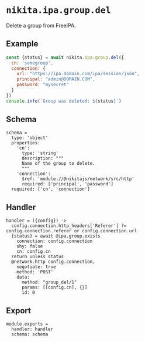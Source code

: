 
# `nikita.ipa.group.del`

Delete a group from FreeIPA.

## Example

```js
const {status} = await nikita.ipa.group.del({
  cn: 'somegroup',
  connection: {
    url: "https://ipa.domain.com/ipa/session/json",
    principal: "admin@DOMAIN.COM",
    password: "mysecret"
  }
})
console.info(`Group was deleted: ${status}`)
```

## Schema

    schema =
      type: 'object'
      properties:
        'cn':
          type: 'string'
          description: """
          Name of the group to delete.
          """
        'connection':
          $ref: 'module://@nikitajs/network/src/http'
          required: ['principal', 'password']
      required: ['cn', 'connection']

## Handler

    handler = ({config}) ->
      config.connection.http_headers['Referer'] ?= config.connection.referer or config.connection.url
      {status} = await @ipa.group.exists
        connection: config.connection
        shy: false
        cn: config.cn
      return unless status
      @network.http config.connection,
        negotiate: true
        method: 'POST'
        data:
          method: "group_del/1"
          params: [[config.cn], {}]
          id: 0

## Export

    module.exports =
      handler: handler
      schema: schema
